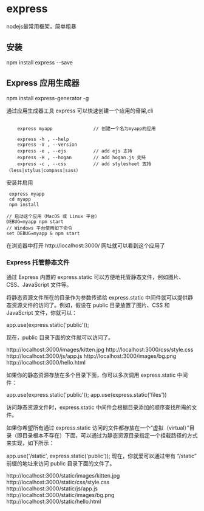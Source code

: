 
# express

nodejs最常用框架，简单粗暴


## 安装

npm install express --save


## Express 应用生成器

npm install express-generator -g

通过应用生成器工具 express 可以快速创建一个应用的骨架,cli

```

	express myapp				// 创建一个名为myapp的应用

	express -h , --help
	express -V , --version
	express -e , --ejs			// add ejs 支持
	express -H , --hogan		// add hogan.js 支持
	express -c , --css			// add stylesheet 支持 （less|stylus|compass|sass）

```


安装并启用
```
 express myapp
 cd myapp 
 npm install

// 启动这个应用（MacOS 或 Linux 平台）
DEBUG=myapp npm start
// Windows 平台使用如下命令
set DEBUG=myapp & npm start

```
在浏览器中打开 http://localhost:3000/ 网址就可以看到这个应用了




### Express 托管静态文件

通过 Express 内置的 express.static 可以方便地托管静态文件，例如图片、CSS、JavaScript 文件等。

将静态资源文件所在的目录作为参数传递给 express.static 中间件就可以提供静态资源文件的访问了。例如，假设在 public 目录放置了图片、CSS 和 JavaScript 文件，你就可以：

app.use(express.static('public'));

现在，public 目录下面的文件就可以访问了。

http://localhost:3000/images/kitten.jpg
http://localhost:3000/css/style.css
http://localhost:3000/js/app.js
http://localhost:3000/images/bg.png
http://localhost:3000/hello.html

如果你的静态资源存放在多个目录下面，你可以多次调用 express.static 中间件：

app.use(express.static('public'));
app.use(express.static('files'))

访问静态资源文件时，express.static 中间件会根据目录添加的顺序查找所需的文件。

如果你希望所有通过 express.static 访问的文件都存放在一个“虚拟（virtual）”目录（即目录根本不存在）下面，可以通过为静态资源目录指定一个挂载路径的方式来实现，如下所示：

app.use('/static', express.static('public'));
现在，你就爱可以通过带有 “/static” 前缀的地址来访问 public 目录下面的文件了。

http://localhost:3000/static/images/kitten.jpg
http://localhost:3000/static/css/style.css
http://localhost:3000/static/js/app.js
http://localhost:3000/static/images/bg.png
http://localhost:3000/static/hello.html
